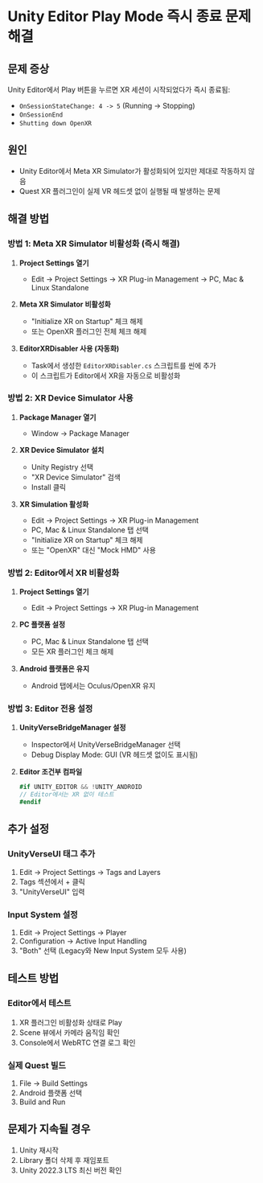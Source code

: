 # Unity Editor Play Mode 즉시 종료 문제 해결

## 문제 증상
Unity Editor에서 Play 버튼을 누르면 XR 세션이 시작되었다가 즉시 종료됨:
- `OnSessionStateChange: 4 -> 5` (Running -> Stopping)
- `OnSessionEnd` 
- `Shutting down OpenXR`

## 원인
- Unity Editor에서 Meta XR Simulator가 활성화되어 있지만 제대로 작동하지 않음
- Quest XR 플러그인이 실제 VR 헤드셋 없이 실행될 때 발생하는 문제

## 해결 방법

### 방법 1: Meta XR Simulator 비활성화 (즉시 해결)
1. **Project Settings 열기**
   - Edit → Project Settings → XR Plug-in Management → PC, Mac & Linux Standalone
   
2. **Meta XR Simulator 비활성화**
   - "Initialize XR on Startup" 체크 해제
   - 또는 OpenXR 플러그인 전체 체크 해제

3. **EditorXRDisabler 사용 (자동화)**
   - Task에서 생성한 `EditorXRDisabler.cs` 스크립트를 씬에 추가
   - 이 스크립트가 Editor에서 XR을 자동으로 비활성화

### 방법 2: XR Device Simulator 사용
1. **Package Manager 열기**
   - Window → Package Manager
   
2. **XR Device Simulator 설치**
   - Unity Registry 선택
   - "XR Device Simulator" 검색
   - Install 클릭

3. **XR Simulation 활성화**
   - Edit → Project Settings → XR Plug-in Management
   - PC, Mac & Linux Standalone 탭 선택
   - "Initialize XR on Startup" 체크 해제
   - 또는 "OpenXR" 대신 "Mock HMD" 사용

### 방법 2: Editor에서 XR 비활성화
1. **Project Settings 열기**
   - Edit → Project Settings → XR Plug-in Management
   
2. **PC 플랫폼 설정**
   - PC, Mac & Linux Standalone 탭 선택
   - 모든 XR 플러그인 체크 해제

3. **Android 플랫폼은 유지**
   - Android 탭에서는 Oculus/OpenXR 유지

### 방법 3: Editor 전용 설정
1. **UnityVerseBridgeManager 설정**
   - Inspector에서 UnityVerseBridgeManager 선택
   - Debug Display Mode: GUI (VR 헤드셋 없이도 표시됨)

2. **Editor 조건부 컴파일**
   ```csharp
   #if UNITY_EDITOR && !UNITY_ANDROID
   // Editor에서는 XR 없이 테스트
   #endif
   ```

## 추가 설정

### UnityVerseUI 태그 추가
1. Edit → Project Settings → Tags and Layers
2. Tags 섹션에서 + 클릭
3. "UnityVerseUI" 입력

### Input System 설정
1. Edit → Project Settings → Player
2. Configuration → Active Input Handling
3. "Both" 선택 (Legacy와 New Input System 모두 사용)

## 테스트 방법

### Editor에서 테스트
1. XR 플러그인 비활성화 상태로 Play
2. Scene 뷰에서 카메라 움직임 확인
3. Console에서 WebRTC 연결 로그 확인

### 실제 Quest 빌드
1. File → Build Settings
2. Android 플랫폼 선택
3. Build and Run

## 문제가 지속될 경우
1. Unity 재시작
2. Library 폴더 삭제 후 재임포트
3. Unity 2022.3 LTS 최신 버전 확인